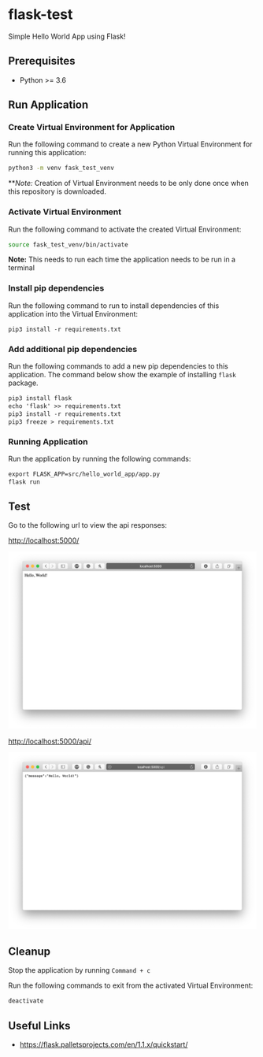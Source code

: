 # flask-test

Simple Hello World App using Flask!

## Prerequisites

- Python >= 3.6

## Run Application

### Create Virtual Environment for Application

Run the following command to create a new Python Virtual Environment for running this application:

```bash
python3 -m venv fask_test_venv
```

***Note:* Creation of Virtual Environment needs to be only done once when this repository is downloaded.


### Activate Virtual Environment

Run the following command to activate the created Virtual Environment:

```bash
source fask_test_venv/bin/activate
```

**Note:** This needs to run each time the application needs to be run in a terminal

### Install pip dependencies

Run the following command to run to install dependencies of this application into the Virtual Environment:

```
pip3 install -r requirements.txt
```

### Add additional pip dependencies

Run the following commands to add a new pip dependencies to this application. The command below show the example of installing `flask` package.

```
pip3 install flask
echo 'flask' >> requirements.txt
pip3 install -r requirements.txt
pip3 freeze > requirements.txt
```

### Running Application

Run the application by running the following commands:
```
export FLASK_APP=src/hello_world_app/app.py
flask run
```

## Test

Go to the following url to view the api responses:

[http://localhost:5000/](http://localhost:5000/)

![terminal-localhost-5000](images/terminal-localhost-5000.png)

[http://localhost:5000/api/](http://localhost:5000/api/) 

![terminal-localhost-5000-api](images/terminal-localhost-5000-api.png)

## Cleanup


Stop the application by running `Command + c` 
 
Run the following commands to exit from the activated Virtual Environment:

```bash
deactivate
```

## Useful Links

- https://flask.palletsprojects.com/en/1.1.x/quickstart/